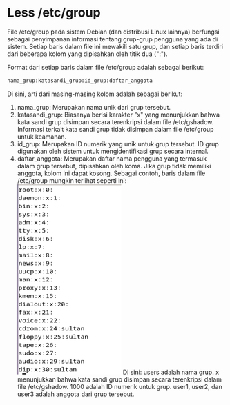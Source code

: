 # Less /etc/group

File /etc/group pada sistem Debian (dan distribusi Linux lainnya) berfungsi sebagai penyimpanan informasi tentang grup-grup pengguna yang ada di sistem. Setiap baris dalam file ini mewakili satu grup, dan setiap baris terdiri dari beberapa kolom yang dipisahkan oleh titik dua (":").

Format dari setiap baris dalam file /etc/group adalah sebagai berikut:

```bash
nama_grup:katasandi_grup:id_grup:daftar_anggota
```

Di sini, arti dari masing-masing kolom adalah sebagai berikut:

1. nama_grup: Merupakan nama unik dari grup tersebut.
2. katasandi_grup: Biasanya berisi karakter "x" yang menunjukkan bahwa kata sandi grup disimpan secara terenkripsi dalam file /etc/gshadow. Informasi terkait kata sandi grup tidak disimpan dalam file /etc/group untuk keamanan.
3. id_grup: Merupakan ID numerik yang unik untuk grup tersebut. ID grup digunakan oleh sistem untuk mengidentifikasi grup secara internal.
4. daftar_anggota: Merupakan daftar nama pengguna yang termasuk dalam grup tersebut, dipisahkan oleh koma. Jika grup tidak memiliki anggota, kolom ini dapat kosong.
Sebagai contoh, baris dalam file /etc/group mungkin terlihat seperti ini:
![alt text](./assets/image.png)
Di sini:
users adalah nama grup.
x menunjukkan bahwa kata sandi grup disimpan secara terenkripsi dalam file /etc/gshadow.
1000 adalah ID numerik untuk grup.
user1, user2, dan user3 adalah anggota dari grup tersebut.
